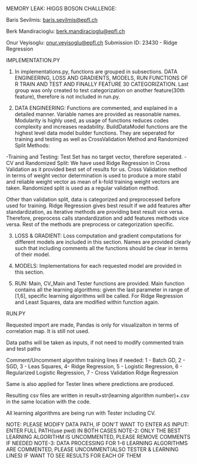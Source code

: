 MEMORY LEAK: HIGGS BOSON CHALLENGE:

Baris Sevilmis: baris.sevilmis@epfl.ch

Berk Mandiracioglu: berk.mandiracioglu@epfl.ch

Onur Veyisoglu: onur.veyisoglu@epfl.ch
Submission ID: 23430 - Ridge Regression

IMPLEMENTATION.PY

1) In implementations.py, functions are grouped in subsections. DATA ENGINEERING, LOSS AND GRADIENTS, MODELS, RUN FUNCTIONS OF R TRAIN AND TEST AND FINALLY FEATURE 30 CATEGORIZATION. Last group was only created to test categorization on another feature(30th feature), therefore is not included in run.py.

2) DATA ENGINEERING: Functions are commented, and explained in a detailed manner. Variable names are provided as reasonable names. Modularity is highly used, as usage of functions reduces codes complexity and increases readability. BuildDataModel functions are the highest level data model builder functions. They are seperated for training and testing as well as CrossValidation Method and Randomized Split Methods:

-Training and Testing: Test Set has no target vector, therefore seperated.
-CV and Randomized Split: We have used Ridge Regression in Cross Validation as it provided best set of results for us. Cross Validation method in terms of weight vector determination is used to produce a more stabil and reliable weight vector as mean of k-fold training weight vectors are taken. Randomized split is used as a regular validation method.

Other than validation split, data is categorized and preprocessed before used for training. Ridge Regression gives best result if we add features after standardization, as iterative methods are providing best result vice versa. Therefore, preprocess calls standardization and add features methods vice versa. Rest of the methods are preprocess or categorization specific.

3) LOSS & GRADIENT: Loss computation and gradient computations for different models are included in this section. Names are provided clearly such that including comments all the functions should be clear in terms of their model.

4) MODELS: Implementations for each requested model are provided in this section.

5) RUN: Main, CV_Main and Tester functions are provided. Main function contains all the learning algorithms: given the last parameter in range of [1,6], specific learning algorithms will be called. For Ridge Regression and Least Squares, data are modified within function again.

RUN.PY

Requested import are made, Pandas is only for visualizaiton in terms of correlation map. It is still not used.

Data paths will be taken as inputs, if not need to modify commented train and test paths

Comment/Uncomment algorithm training lines if needed: 1 - Batch GD, 2 - SGD, 3 - Leas Squares, 4- Ridge Regression, 5 - Logistic Regression, 6 - Regularized Logistic Regression, 7 - Cross Validation Ridge Regression

Same is also applied for Tester lines where predictions are produced.

Resulting csv files are written in result+str(learning algorithm number)+.csv in the same location with the code.

All learning algorithms are being run with Tester including CV.

NOTE: PLEASE MODIFY DATA PATH, IF DON'T WANT TO ENTER AS INPUT: ENTER FULL PATH(use pwd) IN BOTH CASES
NOTE-2: ONLY THE BEST LEARNING ALGORITHM IS UNCOMMENTED, PLEASE REMOVE COMMENTS IF NEEDED
NOTE-3: DATA PROCESSING FOR 1-6 LEARNING ALGORITHMS ARE COMMENTED, PLEASE UNCOMMENT(ALSO TESTER & LEARNING LINES) IF WANT TO SEE RESULTS FOR EACH OF THEM 
